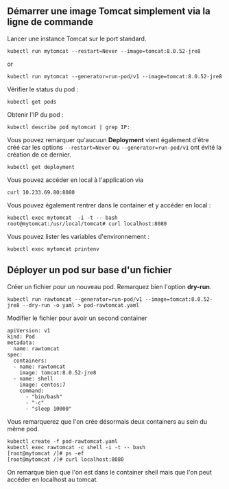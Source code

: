 ## Démarrer une image Tomcat simplement via la ligne de commande

Lancer une instance Tomcat sur le port standard.

```
kubectl run mytomcat --restart=Never --image=tomcat:8.0.52-jre8
```

or 

```
kubectl run mytomcat --generator=run-pod/v1 --image=tomcat:8.0.52-jre8
```

Vérifier le status du pod :

`kubectl get pods`

Obtenir l'IP du pod :

`kubectl describe pod mytomcat | grep IP:`

Vous pouvez remarquer qu'aucuun **Deployment** vient également d'être créé car les options `--restart=Never` ou `--generator=run-pod/v1` ont évité la création de ce dernier.

`kubectl get deployment`

Vous pouvez accéder en local à l'application via 

`curl 10.233.69.80:8080`

Vous pouvez également rentrer dans le container et y accéder en local :

```
kubectl exec mytomcat  -i -t -- bash
root@mytomcat:/usr/local/tomcat# curl localhost:8080
```

Vous pouvez lister les variables d'environnement :

`kubectl exec mytomcat printenv`

## Déployer un pod sur base d'un fichier 

Créer un fichier pour un nouveau pod.
Remarquez bien l'option **dry-run**.

```
kubectl run rawtomcat --generator=run-pod/v1 --image=tomcat:8.0.52-jre8 --dry-run -o yaml > pod-rawtomcat.yaml
```

Modifier le fichier pour avoir un second container

```
apiVersion: v1
kind: Pod
metadata:
  name: rawtomcat
spec:
  containers:
  - name: rawtomcat
    image: tomcat:8.0.52-jre8
  - name: shell
    image: centos:7
    command:
      - "bin/bash"
      - "-c"
      - "sleep 10000"
```

Vous remarquerez que l'on crée désormais deux containers au sein du même pod.

```
kubectl create -f pod-rawtomcat.yaml
kubectl exec rawtomcat -c shell -i -t -- bash
[root@mytomcat /]# ps -ef
[root@mytomcat /]# curl localhost:8080
```

On remarque bien que l'on est dans le container shell mais que l'on peut accéder en localhost au tomcat.






